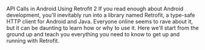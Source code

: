 API Calls in Android Using Retrofit 2
If you read enough about Android development, you'll inevitably run into a library named Retrofit, a type-safe HTTP client for Android and Java. Everyone online seems to rave about it, but it can be daunting to learn how or why to use it. Here we'll start from the ground up and teach you everything you need to know to get up and running with Retrofit.

